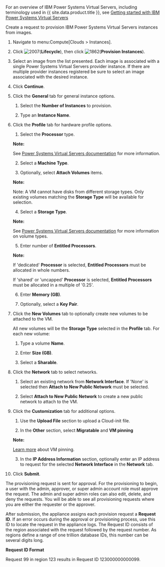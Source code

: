 For an overview of IBM Power Systems Virtual Servers, including terminology
used in {{ site.data.product.title }}, see [Getting started with IBM Power
Systems Virtual Servers](https://cloud.ibm.com/docs/power-iaas?topic=power-iaas-getting-started)

Create a request to provision IBM Power Systems Virtual Servers instances
from images.

1.  Navigate to menu:Compute\[Clouds \> Instances\].

2.  Click ![2007](../images/2007.png)(**Lifecycle**), then click
    ![1862](../images/1862.png)(**Provision Instances**).

3.  Select an image from the list presented. Each image is associated with a
    single Power Systems Virtual Servers provider instance. If there are
    multiple provider instances registered be sure to select an image
    associated with the desired instance.

4.  Click **Continue**.

5.  Click the **General** tab for general instance options.

    1.  Select the **Number of Instances** to provision.

    2.  Type an **Instance Name**.

6.  Click the **Profile** tab for hardware profile options.

    1.  Select the **Processor** type.

    **Note:**

    See [Power Systems Virtual Servers documentation](https://cloud.ibm.com/docs/power-iaas?topic=power-iaas-power-iaas-faqs#processor)
    for more information.
    
    2.  Select a **Machine Type**.

    3.  Optionally, select **Attach Volumes** items.

    **Note:**

    Note: A VM cannot have disks from different storage types. Only existing volumes matching the **Storage Type** will be available for selection.

    4.  Select a **Storage Type**.

    **Note:**

    See [Power Systems Virtual Servers documentation](https://cloud.ibm.com/docs/power-iaas?topic=power-iaas-power-iaas-faqs#storage)
    for more information on volume types.

    5.  Enter number of **Entitled Processors**.

    **Note:**

    If 'dedicated' **Processor** is selected, **Entitled Processors** must be allocated in whole numbers.

    If 'shared' or 'uncapped' **Processor** is selected,
    **Entitled Processors** must be allocated in a multiple of '0.25'.

    6.  Enter **Memory (GB)**.

    7.  Optionally, select a **Key Pair**.

7.  Click the **New Volumes** tab to optionally create new volumes to be attached to the VM.

    All new volumes will be the **Storage Type** selected in the **Profile** tab. For each new volume:

    1.  Type a volume **Name**.

    2.  Enter **Size (GB)**.

    4.  Select a **Sharable**.

8.  Click the **Network** tab to select networks.

    1.  Select an existing network from **Network Interface**. If 'None' is selected then **Attach to New Public Network** must be selected.

    2.  Select **Attach to New Public Network** to create a new public network to attach to the VM.

9.  Click the **Customization** tab for additional options.

    1.  Use the **Upload File** section to upload a Cloud-init file.

    2.  In the **Other** section, select **Migratable** and **VM pinning**

    **Note:**

    [Learn more](https://cloud.ibm.com/docs/power-iaas?topic=power-iaas-power-iaas-faqs#pinning)
    about VM pinning.
    
    3.  In the **IP Address Information** section, optionally enter an IP address to request for the selected **Network Interface** in the **Network** tab.

13. Click **Submit**.

The provisioning request is sent for approval. For the provisioning to begin, a user with the admin, approver, or super admin account role must approve the request. The admin and super admin roles can also edit, delete, and deny the requests. You will be able to see all provisioning requests where you are either the requester or the approver.

After submission, the appliance assigns each provision request a **Request ID**. If an error occurs during the approval or provisioning process, use this ID to locate the request in the appliance logs. The Request ID consists of the region associated with the request followed by the request number. As regions define a range of one trillion database IDs, this number can be several digits long.

**Request ID Format**

Request 99 in region 123 results in Request ID 123000000000099.
